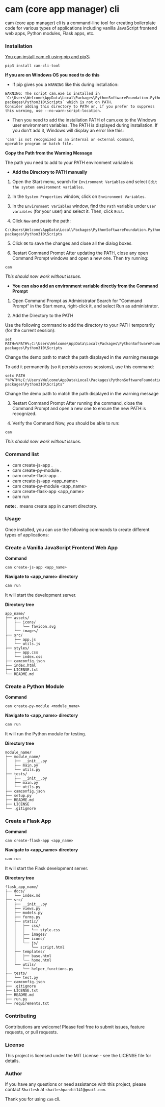 # cam (core app manager) cli

cam (core app manager) cli is a command-line tool for creating boilerplate code for various types of applications including vanilla JavaScript frontend web apps, Python modules, Flask apps, etc.

### Installation
[You can install cam cli using pip and pip3:](https://pypi.org/project/cam-cli-tool/)

  ```shell
  pip3 install cam-cli-tool
  ```
  **If you are on Windows OS you need to do this**

  - If pip gives you a `WARNING` like this during installation:
  ```shell
  WARNING: The script cam.exe is installed in `C:\Users\Welcome\AppData\Local\Packages\PythonSoftwareFoundation.Python.3.10_qbz0n4kfra0p8\LocalCache\local-packages\Python310\Scripts` which is not on PATH.
  Consider adding this directory to PATH or, if you prefer to suppress this warning, use --no-warn-script-location.
  ```

  - Then you need to add the installation PATH of cam.exe to the Windows user environment variables. The PATH is displayed during installation. If you don't add it, Windows will display an error like this:
  ```text
  'cam' is not recognized as an internal or external command,
  operable program or batch file.
  ```

  **Copy the Path from the Warning Message**

  The path you need to add to your PATH environment variable is

  - **Add the Directory to PATH manually**
  1. Open the Start menu, search for `Environment Variables` and select `Edit the system environment variables`.

  2. In the `System Properties` window, click on `Environment Variables`.

  3. In the `Environment Variables` window, find the `Path` variable under `User variables` (for your user) and select it. Then, click `Edit`.

  4. Click `New` and paste the path:
  ```shell
  C:\Users\Welcome\AppData\Local\Packages\PythonSoftwareFoundation.Python.3.10_qbz0n4kfra0p8\LocalCache\local-packages\Python310\Scripts
  ```
  5. Click `OK` to save the changes and close all the dialog boxes.

  6. Restart Command Prompt
  After updating the PATH, close any open Command Prompt windows and open a new one. Then try running:
  ```shell
  cam
  ```

  *This should now work without issues.*

  - **You can also add an environment variable directly from the Command Prompt**

  1. Open Command Prompt as Administrator
  Search for "Command Prompt" in the Start menu, right-click it, and select Run as administrator.

  2. Add the Directory to the PATH

  Use the following command to add the directory to your PATH temporarily (for the current session):
  ```shell
  set PATH=%PATH%;C:\Users\Welcome\AppData\Local\Packages\PythonSoftwareFoundation.Python.3.10_qbz0n4kfra0p8\LocalCache\local-packages\Python310\Scripts
  ```
  Change the demo path to match the path displayed in the warning message

  To add it permanently (so it persists across sessions), use this command:
  ```shell
  setx PATH "%PATH%;C:\Users\Welcome\AppData\Local\Packages\PythonSoftwareFoundation.Python.3.10_qbz0n4kfra0p8\LocalCache\local-packages\Python310\Scripts"
  ```
  Change the demo path to match the path displayed in the warning message

  3. Restart Command Prompt
  After running the command, close the Command Prompt and open a new one to ensure the new PATH is recognized.

  4. Verify the Command
  Now, you should be able to run:
  ```shell
  cam
  ```

  *This should now work without issues.*

### Command list
  - cam create-js-app .
  - cam create-py-module .
  - cam create-flask-app .
  - cam create-js-app <app_name>
  - cam create-py-module <app_name>
  - cam create-flask-app <app_name>
  - cam run

  **note:** . means create app in current directory.

### Usage

Once installed, you can use the following commands to create different types of applications:

### Create a Vanilla JavaScript Frontend Web App
**Command**
```shell
cam create-js-app <app_name>
```
**Navigate to <app_name> directory**
```bash
cam run
```
It will start the development server.

**Directory tree**
```
app_name/
├── assets/
│   ├── icons/
│   │   └── favicon.svg
│   └── images/
├── src/
│   ├── app.js
│   └── utils.js
├── styles/
│   ├── app.css
│   └── index.css
├── camconfig.json
├── index.html
├── LICENSE.txt
└── README.md
```

### Create a Python Module
**Command**
```shell
cam create-py-module <module_name>
```
**Navigate to <app_name> directory**
```bash
cam run
```
It will run the Python module for testing.

**Directory tree**
```
module_name/
├── module_name/
│   ├── __init__.py
│   ├── main.py
│   └── utils.py
├── tests/
│   ├── __init__.py
│   ├── main.py
│   └── utils.py
├── camconfig.json
├── setup.py
├── README.md
├── LICENSE
└── .gitignore
```

### Create a Flask App
**Command**
```shell
cam create-flask-app <app_name>
```
**Navigate to <app_name> directory**
```bash
cam run
```
It will start the Flask development server.

**Directory tree**
```
flask_app_name/
├── docs/
│   └── index.md
├── src/
│   ├── __init__.py
│   ├── views.py
│   ├── models.py
│   ├── forms.py
│   ├── static/
│   │   ├── css/
│   │   │   └── style.css
│   │   ├── images/
│   │   ├── icons/
│   │   └── js/
│   │       └── script.html
│   ├── templates/
│   │   ├── base.html
│   │   └── home.html
│   └── utils/
│       └── helper_functions.py
├── tests/
│   └── test.py
├── camconfig.json
├── .gitignore
├── LICENSE.txt
├── README.md
├── run.py
└── requirements.txt
```

### Contributing
Contributions are welcome! Please feel free to submit issues, feature requests, or pull requests.

### License
This project is licensed under the MIT License - see the LICENSE file for details.

### Author
If you have any questions or need assistance with this project, please contact `Shailesh` at `shaileshpandit141@gmail.com`.

Thank you for using `cam` cli.
